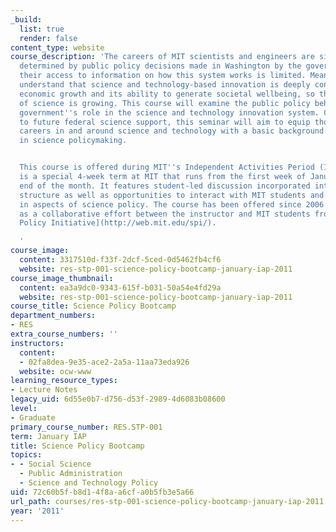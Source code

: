 ```yaml
---
_build:
  list: true
  render: false
content_type: website
course_description: 'The careers of MIT scientists and engineers are significantly
  determined by public policy decisions made in Washington by the government. However,
  their access to information on how this system works is limited. Meanwhile, we increasingly
  understand that science and technology-based innovation is deeply connected to society''s
  economic growth and its ability to generate societal wellbeing, so the public role
  of science is growing. This course will examine the public policy behind and the
  government''s role in the science and technology innovation system. Given the challenges
  to future federal science support, this seminar will aim to equip those planning
  careers in and around science and technology with a basic background for involvement
  in science policymaking.


  This course is offered during MIT''s Independent Activities Period (IAP), which
  is a special 4-week term at MIT that runs from the first week of January until the
  end of the month. It features student-led discussion incorporated into the course
  structure as well as opportunities to interact with MIT students and faculty involved
  in aspects of science policy. The course has been offered since 2006 and has developed
  as a collaborative effort between the instructor and MIT students from the [Science
  Policy Initiative](http://web.mit.edu/spi/).

  '
course_image:
  content: 3317510d-f33f-2dcf-5ced-0d5462fb4cf6
  website: res-stp-001-science-policy-bootcamp-january-iap-2011
course_image_thumbnail:
  content: ea3a9dc0-9343-615f-b031-50a54e4fd29a
  website: res-stp-001-science-policy-bootcamp-january-iap-2011
course_title: Science Policy Bootcamp
department_numbers:
- RES
extra_course_numbers: ''
instructors:
  content:
  - 02fa8dea-9e35-ace2-2a5a-11aa73eda926
  website: ocw-www
learning_resource_types:
- Lecture Notes
legacy_uid: 6d55e0b7-d756-d53f-2989-4d6083b08600
level:
- Graduate
primary_course_number: RES.STP-001
term: January IAP
title: Science Policy Bootcamp
topics:
- - Social Science
  - Public Administration
  - Science and Technology Policy
uid: 72c60b5f-b8d1-4f8a-a6cf-a0b5fb3e5a66
url_path: courses/res-stp-001-science-policy-bootcamp-january-iap-2011
year: '2011'
---
```

